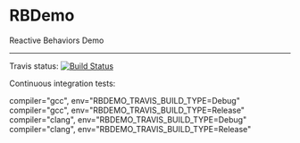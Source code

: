 RBDemo
======

Reactive Behaviors Demo

-------------------------------------

Travis status: [![Build Status](https://travis-ci.org/Ommac/RBDemo.svg?branch=master)](https://travis-ci.org/Ommac/RBDemo)

Continuous integration tests:

compiler="gcc", env="RBDEMO_TRAVIS_BUILD_TYPE=Debug"
compiler="gcc", env="RBDEMO_TRAVIS_BUILD_TYPE=Release"
compiler="clang", env="RBDEMO_TRAVIS_BUILD_TYPE=Debug"
compiler="clang", env="RBDEMO_TRAVIS_BUILD_TYPE=Release"
